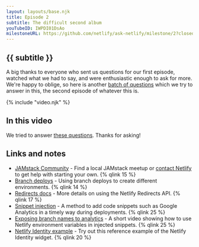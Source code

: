 ```yaml
---
layout: layouts/base.njk
title: Episode 2
subtitle: The difficult second album
youTubeID: IWPDI01DsAo
milestoneURL: https://github.com/netlify/ask-netlify/milestone/2?closed=1
---
```


## {{ subtitle }}

A big thanks to everyone who sent us questions for our first episode, watched what we had to say, and were enthusiastic enough to ask for more. We're happy to oblige, so here is another [batch of questions]({{milestoneURL}}) which we try to answer in this, the second episode of whatever this is.

{%  include "video.njk" %}

## In this video

We tried to answer [these questions]({{milestoneURL}}). Thanks for asking!

## Links and notes

- [JAMstack Community](https://jamstack.org/community/) - Find a local JAMstack meetup or [contact Netlify](mailto:community@netlify.com) to get help with starting your own. {% qlink 15 %}
- [Branch deploys](https://www.netlify.com/docs/continuous-deployment/#branches-deploys) - Using branch deploys to create different environments. {% qlink 14 %}
- [Redirects docs](https://www.netlify.com/docs/redirects/) - More details on using the Netlify Redirects API. {% qlink 17 %}
- [Snippet injection](https://www.netlify.com/docs/inject-analytics-snippets/) - A method to add code snippets such as Google Analytics in a timely way during deployments. {% qlink 25 %}
- [Exposing branch names to analytics](https://www.youtube.com/watch?v=ujqM2lMRDkg) - A short video showing how to use Netlify environment variables in injected snippets. {% qlink 25 %}
- [Netlify Identity example](https://identity.netlify.com/) - Try out this reference example of the Netlify Identity widget. {% qlink 20 %}
